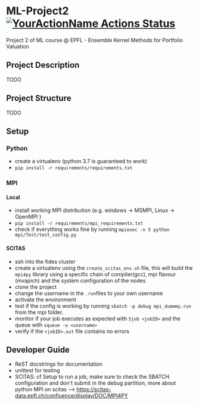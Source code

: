 # ML-Project2  [![YourActionName Actions Status](https://github.com/tlpss/ML-Project2/workflows/unittest/badge.svg)](https://github.com/tlpss/ML-project2/actions)
Project 2 of ML course @ EPFL - Ensemble Kernel Methods for Portfolio Valuation

## Project Description 
TODO
## Project Structure
TODO
## Setup
### Python 
- create a virtualenv (python 3.7 is guaranteed to work)
- `pip install -r requirements/requirements.txt`

### MPI
#### Local
- install working MPI distribution (e.g. windows -> MSMPI, Linux -> OpenMPI )
- `pip install -r requirements/mpi_requirements.txt`
- check if everything works fine by running `mpiexec -n 5 python mpi/Test/test_config.py`

#### SCITAS
- ssh into the fides cluster
- create a virtualenv using the `create_scitas_env.sh` file, this will build the `mpi4py` library using a specific chain of compiler(gcc), mpi flavour (mvapich) and the system configuration of the nodes 
- clone the project 
- change the username in the `.run`files to your own username 
- activate the environment
- test if the config is working by running `sbatch -p debug mpi_dummmy.run` from the mpi folder.
- monitor if your job executes as expected with `Sjob <jobID>` and the queue with `squeue -u <username>`
- verify  if the `<jobID>.out` file contains no errors

## Developer Guide 
- ReST docstrings for documentation
- unittest for testing
- SCITAS: cf Setup to run a job, make sure to check the SBATCH configuration and don't submit in the debug partition, more about python MPI on scitas --> https://scitas-data.epfl.ch/confluence/display/DOC/MPI4PY



